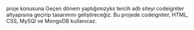 proje konusuna Geçen dönem yaptığımızyks tercih  adlı siteyi codeigniter altyapısına geçirip tasarımını geliştireceğiz. Bu projede codeigniter, HTML, CSS, MySQl ve MongoDB kullanıcaz.
